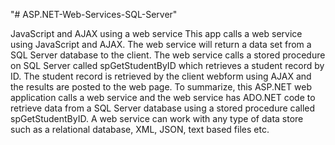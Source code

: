 "# ASP.NET-Web-Services-SQL-Server" 


JavaScript and AJAX using a web service
This app calls a web service using JavaScript and AJAX. 
The web service will return a data set from a SQL Server database to the client.
The web service calls a stored procedure on SQL Server called spGetStudentByID which retrieves a student record by ID.
The student record is retrieved by the client webform using AJAX and the results are posted to the web page.
To summarize, this ASP.NET web application calls a web service and the web service has ADO.NET code to retrieve data from a SQL Server database using a stored procedure called spGetStudentByID.
A web service can work with any type of data store such as a relational database, XML, JSON, text based files etc.
